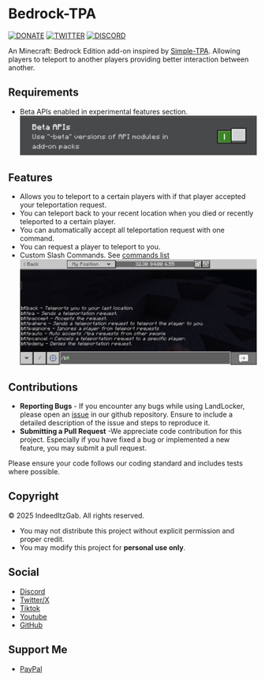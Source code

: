 # Bedrock-TPA
[![DONATE](https://img.shields.io/badge/Donate-PayPal-green.svg)](https://www.paypal.me/GabrielBondoc09)
[![TWITTER](https://img.shields.io/twitter/follow/IndeedItzGab)](https://x.com/IndeedItzGab?t=UL3bhR8CksHJSWn89duhuA&s=09)
[![DISCORD](https://badgen.net/badge/icon/discord?icon=discord&label)](https://discord.gg/23vG3Np6AH)

An Minecraft: Bedrock Edition add-on inspired by [Simple-TPA](https://www.spigotmc.org/resources/simple-tpa.64270/). Allowing players to teleport to another players providing better interaction between another.

## Requirements
- Beta APIs enabled in experimental features section.
![beta_api](docs/images/beta_apis.jpg)

## Features
- Allows you to teleport to a certain players with if that player accepted your teleportation request.
- You can teleport back to your recent location when you died or recently teleported to a certain player.
- You can automatically accept all teleportation request with one command.
- You can request a player to teleport to you.
- Custom Slash Commands. See [commands list](docs/COMMANDS.md)
![Commands Example](docs/images/commands.jpg)

## Contributions
- **Reporting Bugs** - If you encounter any bugs while using LandLocker, please open an [issue](https://github.com/IndeedItzGab/Bedrock-TPA/issues/new) in our github repository. Ensure to include a detailed description of the issue and steps to reproduce it.
- **Submitting a Pull Request** -We appreciate code contribution for this project. Especially if you have fixed a bug or implemented a new feature, you may submit a pull request.

Please ensure your code follows our coding standard and includes tests where possible.

## Copyright
© 2025 IndeedItzGab. All rights reserved.
- You may not distribute this project without explicit permission and proper credit.
- You may modify this project for **personal use only**.

## Social
- [Discord](https://discord.gg/4TceQdswpW)
- [Twitter/X](https://x.com/IndeedItzGab?t=mVb6cc54QfokUthzfjZrXQ&s=09)
- [Tiktok](https://www.tiktok.com/@indeeditzgab?_t=ZS-8wILO97Irf6&_r=1)
- [Youtube](https://youtube.com/@indeeditzgab?si=aTD1oMnwc6g6NS9L)
- [GitHub](https://github.com/IndeedItzGab)

## Support Me
- [PayPal](https://www.paypal.me/GabrielBondoc09)
